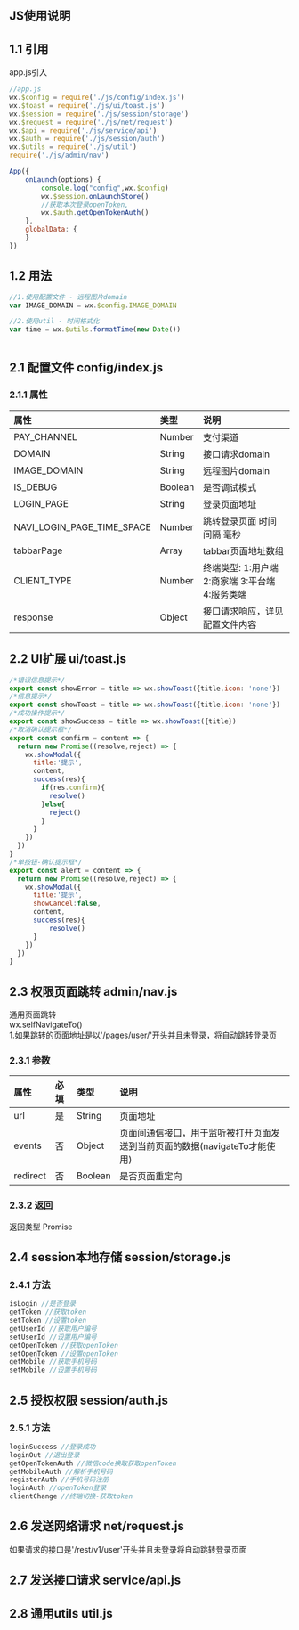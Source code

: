 ## JS使用说明

## 1.1 引用
app.js引入
```js
//app.js
wx.$config = require('./js/config/index.js')
wx.$toast = require('./js/ui/toast.js')
wx.$session = require('./js/session/storage')
wx.$request = require('./js/net/request')
wx.$api = require('./js/service/api')
wx.$auth = require('./js/session/auth')
wx.$utils = require('./js/util')
require('./js/admin/nav')

App({
    onLaunch(options) {
        console.log("config",wx.$config)
        wx.$session.onLaunchStore()
        //获取本次登录openToken,
        wx.$auth.getOpenTokenAuth()
    },
    globalData: {
    }
})
```
## 1.2 用法
```js
//1.使用配置文件 - 远程图片domain
var IMAGE_DOMAIN = wx.$config.IMAGE_DOMAIN

//2.使用util - 时间格式化
var time = wx.$utils.formatTime(new Date())



```

## 2.1 配置文件 config/index.js
### 2.1.1 属性
| 属性 | 类型 |  说明 |
| :------- | :------ | :------ |
| PAY_CHANNEL | Number | 支付渠道 |
| DOMAIN | String | 接口请求domain |
| IMAGE_DOMAIN | String | 远程图片domain |
| IS_DEBUG | Boolean | 是否调试模式 |
| LOGIN_PAGE | String | 登录页面地址 |
| NAVI_LOGIN_PAGE_TIME_SPACE | Number | 跳转登录页面 时间间隔 毫秒 |
| tabbarPage | Array | tabbar页面地址数组 |
| CLIENT_TYPE | Number | 终端类型: 1:用户端 2:商家端 3:平台端 4:服务类端 |
| response | Object | 接口请求响应，详见配置文件内容 |
## 2.2 UI扩展 ui/toast.js
```js
/*错误信息提示*/
export const showError = title => wx.showToast({title,icon: 'none'})
/*信息提示*/
export const showToast = title => wx.showToast({title,icon: 'none'})
/*成功操作提示*/
export const showSuccess = title => wx.showToast({title})
/*取消确认提示框*/
export const confirm = content => {
  return new Promise((resolve,reject) => {
    wx.showModal({
      title:'提示',
      content,
      success(res){
        if(res.confirm){
          resolve()
        }else{
          reject()
        }
      }
    })
  })
}
/*单按钮-确认提示框*/
export const alert = content => {
  return new Promise((resolve,reject) => {
    wx.showModal({
      title:'提示',
      showCancel:false,
      content,
      success(res){
          resolve()
      }
    })
  })
}
```
## 2.3 权限页面跳转 admin/nav.js
通用页面跳转   
wx.selfNavigateTo()  
1.如果跳转的页面地址是以'/pages/user/'开头并且未登录，将自动跳转登录页

### 2.3.1 参数
| 属性 | 必填 | 类型 |  说明 |
| :------- |:------- | :------ | :------ |
| url | 是 | String | 页面地址 |
| events | 否 | Object | 页面间通信接口，用于监听被打开页面发送到当前页面的数据(navigateTo才能使用) |
| redirect | 否 | Boolean | 是否页面重定向 |
### 2.3.2 返回 
返回类型 Promise


## 2.4 session本地存储 session/storage.js
### 2.4.1 方法
```js
isLogin //是否登录
getToken //获取token
setToken //设置token
getUserId //获取用户编号
setUserId //设置用户编号
getOpenToken //获取openToken
setOpenToken //设置openToken
getMobile //获取手机号码
setMobile //设置手机号码
```

## 2.5 授权权限 session/auth.js
### 2.5.1 方法
```js
loginSuccess //登录成功
loginOut //退出登录
getOpenTokenAuth //微信code换取获取openToken
getMobileAuth //解析手机号码
registerAuth //手机号码注册
loginAuth //openToken登录
clientChange //终端切换-获取token
```

## 2.6 发送网络请求 net/request.js
如果请求的接口是'/rest/v1/user'开头并且未登录将自动跳转登录页面

## 2.7 发送接口请求 service/api.js
## 2.8 通用utils  util.js
